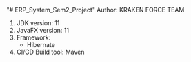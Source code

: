 "# ERP_System_Sem2_Project" 
Author: KRAKEN FORCE TEAM
1) JDK version: 11
2) JavaFX version: 11
3) Framework:
    + Hibernate
4) CI/CD Build tool: Maven
